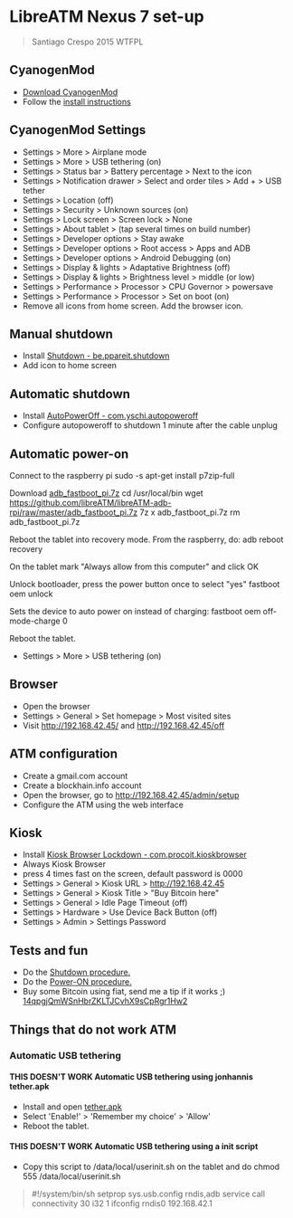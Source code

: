 # LibreATM Nexus 7 set-up #

> Santiago Crespo 2015 WTFPL

## CyanogenMod ##
* [Download CyanogenMod](https://download.cyanogenmod.org/?device=grouper)
* Follow the [install instructions](http://wiki.cyanogenmod.org/w/Install_CM_for_grouper)

## CyanogenMod Settings ##
* Settings > More > Airplane mode
* Settings > More > USB tethering (on)
* Settings > Status bar > Battery percentage > Next to the icon
* Settings > Notification drawer > Select and order tiles > Add + > USB tether
* Settings > Location (off)
* Settings > Security > Unknown sources (on)
* Settings > Lock screen > Screen lock > None
* Settings > About tablet > (tap several times on build number)
* Settings > Developer options > Stay awake
* Settings > Developer options > Root access > Apps and ADB
* Settings > Developer options > Android Debugging (on)
* Settings > Display & lights > Adaptative Brightness (off)
* Settings > Display & lights > Brightness level > middle (or low)
* Settings > Performance > Processor > CPU Governor > powersave
* Settings > Performance > Processor > Set on boot (on)
* Remove all icons from home screen. Add the browser icon.

## Manual shutdown ##
* Install [Shutdown - be.ppareit.shutdown](https://f-droid.org/repository/browse/?fdid=be.ppareit.shutdown)
* Add icon to home screen

## Automatic shutdown ##
* Install [AutoPowerOff - com.yschi.autopoweroff](https://play.google.com/store/apps/details?id=com.yschi.autopoweroff)
* Configure autopoweroff to shutdown 1 minute after the cable unplug

## Automatic power-on ##
Connect to the raspberry pi
    sudo -s
    apt-get install p7zip-full

Download [adb_fastboot_pi.7z](http://forum.xda-developers.com/showthread.php?t=2047891)
    cd /usr/local/bin
    wget https://github.com/libreATM/libreATM-adb-rpi/raw/master/adb_fastboot_pi.7z
    7z x adb_fastboot_pi.7z
    rm adb_fastboot_pi.7z

Reboot the tablet into recovery mode. From the raspberry, do:
    adb reboot recovery

On the tablet mark "Always allow from this computer" and click OK

Unlock bootloader, press the power button once to select "yes"
    fastboot oem unlock

Sets the device to auto power on instead of charging:
    fastboot oem off-mode-charge 0

Reboot the tablet.

* Settings > More > USB tethering (on)

## Browser ##
* Open the browser
* Settings > General > Set homepage > Most visited sites
* Visit http://192.168.42.45/ and http://192.168.42.45/off

## ATM configuration ##
* Create a gmail.com account
* Create a blockhain.info account
* Open the browser, go to http://192.168.42.45/admin/setup
* Configure the ATM using the web interface

## Kiosk ##
* Install [Kiosk Browser Lockdown - com.procoit.kioskbrowser](https://play.google.com/store/apps/details?id=com.procoit.kioskbrowser)
* Always Kiosk Browser
* press 4 times fast on the screen, default password is 0000
* Settings > General > Kiosk URL > http://192.168.42.45
* Settings > General > Kiosk Title > "Buy Bitcoin here"
* Settings > General > Idle Page Timeout (off)
* Settings > Hardware > Use Device Back Button (off)
* Settings > Admin > Settings Password

## Tests and fun ##
* Do the [Shutdown procedure.](https://github.com/libreATM/docs/blob/master/docs/How_to_Power_ON_and_Shutdown_a_libreATM.md)
* Do the [Power-ON procedure.](https://github.com/libreATM/docs/blob/master/docs/How_to_Power_ON_and_Shutdown_a_libreATM.md)
* Buy some Bitcoin using fiat, send me a tip if it works ;) [14qpgjQmWSnHbrZKLTJCvhX9sCpRgr1Hw2](https://blockchain.info/address/14qpgjQmWSnHbrZKLTJCvhX9sCpRgr1Hw2)


## Things that do not work ATM ##

### Automatic USB tethering ###

#### **THIS DOESN'T WORK** Automatic USB tethering using jonhannis tether.apk ####
* Install and open [tether.apk](http://goo.gl/KKsg7N)
* Select 'Enable!' > 'Remember my choice' > 'Allow'
* Reboot the tablet.

#### **THIS DOESN'T WORK** Automatic USB tethering using a init script ####
* Copy this script to /data/local/userinit.sh on the tablet and do chmod 555 /data/local/userinit.sh

> #!/system/bin/sh 
> setprop sys.usb.config rndis,adb
> service call connectivity 30 i32 1
> ifconfig rndis0 192.168.42.1
> 

